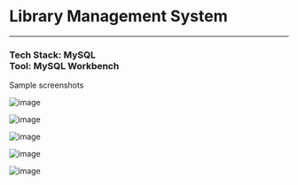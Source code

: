 <h1>Library Management System</h1>
<hr>


<h3>Tech Stack: MySQL <br>
Tool: MySQL Workbench</h1>

Sample screenshots

![image](https://user-images.githubusercontent.com/83855796/210293334-b6ef666b-f6d4-46fc-9b93-5b5260ef4b73.png)

![image](https://user-images.githubusercontent.com/83855796/210293374-e712de12-73db-40a8-b20f-e025a7d46542.png)

![image](https://user-images.githubusercontent.com/83855796/210293386-8382f9de-8740-4e05-b46d-89241ee74ebb.png)

![image](https://user-images.githubusercontent.com/83855796/210293428-da3e8f06-3d9e-416a-9b0f-190c9014fe13.png)

![image](https://user-images.githubusercontent.com/83855796/210293444-9a615f28-568a-4da1-ab87-5154364b321e.png)
